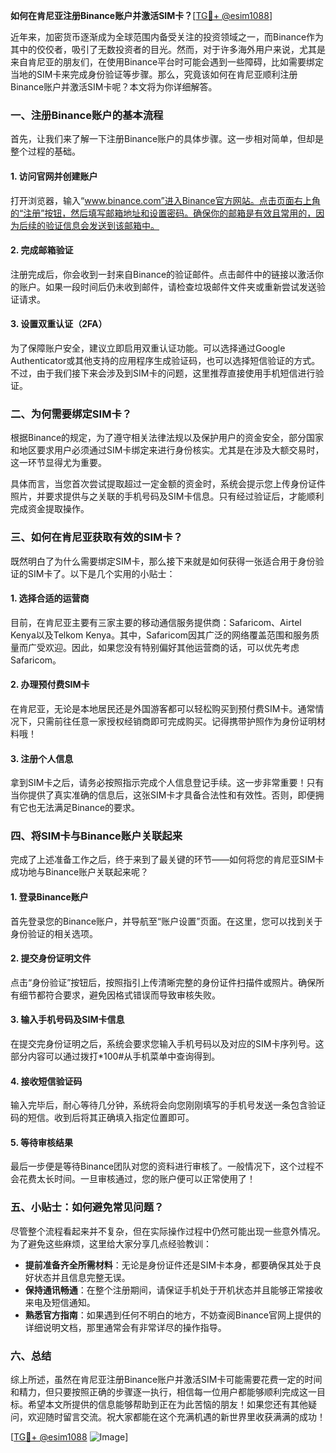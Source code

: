 **如何在肯尼亚注册Binance账户并激活SIM卡？**[[TG💪+ @esim1088](https://t.me/s/esim1088)]

近年来，加密货币逐渐成为全球范围内备受关注的投资领域之一，而Binance作为其中的佼佼者，吸引了无数投资者的目光。然而，对于许多海外用户来说，尤其是来自肯尼亚的朋友们，在使用Binance平台时可能会遇到一些障碍，比如需要绑定当地的SIM卡来完成身份验证等步骤。那么，究竟该如何在肯尼亚顺利注册Binance账户并激活SIM卡呢？本文将为你详细解答。

### 一、注册Binance账户的基本流程

首先，让我们来了解一下注册Binance账户的具体步骤。这一步相对简单，但却是整个过程的基础。

#### 1. 访问官网并创建账户
打开浏览器，输入“www.binance.com”进入Binance官方网站。点击页面右上角的“注册”按钮，然后填写邮箱地址和设置密码。确保你的邮箱是有效且常用的，因为后续的验证信息会发送到该邮箱中。

#### 2. 完成邮箱验证
注册完成后，你会收到一封来自Binance的验证邮件。点击邮件中的链接以激活你的账户。如果一段时间后仍未收到邮件，请检查垃圾邮件文件夹或重新尝试发送验证请求。

#### 3. 设置双重认证（2FA）
为了保障账户安全，建议立即启用双重认证功能。可以选择通过Google Authenticator或其他支持的应用程序生成验证码，也可以选择短信验证的方式。不过，由于我们接下来会涉及到SIM卡的问题，这里推荐直接使用手机短信进行验证。

### 二、为何需要绑定SIM卡？

根据Binance的规定，为了遵守相关法律法规以及保护用户的资金安全，部分国家和地区要求用户必须通过SIM卡绑定来进行身份核实。尤其是在涉及大额交易时，这一环节显得尤为重要。

具体而言，当您首次尝试提取超过一定金额的资金时，系统会提示您上传身份证件照片，并要求提供与之关联的手机号码及SIM卡信息。只有经过验证后，才能顺利完成资金提取操作。

### 三、如何在肯尼亚获取有效的SIM卡？

既然明白了为什么需要绑定SIM卡，那么接下来就是如何获得一张适合用于身份验证的SIM卡了。以下是几个实用的小贴士：

#### 1. 选择合适的运营商
目前，在肯尼亚主要有三家主要的移动通信服务提供商：Safaricom、Airtel Kenya以及Telkom Kenya。其中，Safaricom因其广泛的网络覆盖范围和服务质量而广受欢迎。因此，如果您没有特别偏好其他运营商的话，可以优先考虑Safaricom。

#### 2. 办理预付费SIM卡
在肯尼亚，无论是本地居民还是外国游客都可以轻松购买到预付费SIM卡。通常情况下，只需前往任意一家授权经销商即可完成购买。记得携带护照作为身份证明材料哦！

#### 3. 注册个人信息
拿到SIM卡之后，请务必按照指示完成个人信息登记手续。这一步非常重要！只有当你提供了真实准确的信息后，这张SIM卡才具备合法性和有效性。否则，即便拥有它也无法满足Binance的要求。

### 四、将SIM卡与Binance账户关联起来

完成了上述准备工作之后，终于来到了最关键的环节——如何将您的肯尼亚SIM卡成功地与Binance账户关联起来呢？

#### 1. 登录Binance账户
首先登录您的Binance账户，并导航至“账户设置”页面。在这里，您可以找到关于身份验证的相关选项。

#### 2. 提交身份证明文件
点击“身份验证”按钮后，按照指引上传清晰完整的身份证件扫描件或照片。确保所有细节都符合要求，避免因格式错误而导致审核失败。

#### 3. 输入手机号码及SIM卡信息
在提交完身份证明之后，系统会要求您输入手机号码以及对应的SIM卡序列号。这部分内容可以通过拨打*100#从手机菜单中查询得到。

#### 4. 接收短信验证码
输入完毕后，耐心等待几分钟，系统将会向您刚刚填写的手机号发送一条包含验证码的短信。收到后将其正确填入指定位置即可。

#### 5. 等待审核结果
最后一步便是等待Binance团队对您的资料进行审核了。一般情况下，这个过程不会花费太长时间。一旦审核通过，您的账户便可以正常使用了！

### 五、小贴士：如何避免常见问题？

尽管整个流程看起来并不复杂，但在实际操作过程中仍然可能出现一些意外情况。为了避免这些麻烦，这里给大家分享几点经验教训：

- **提前准备齐全所需材料**：无论是身份证件还是SIM卡本身，都要确保其处于良好状态并且信息完整无误。
- **保持通讯畅通**：在整个注册期间，请保证手机处于开机状态并且能够正常接收来电及短信通知。
- **熟悉官方指南**：如果遇到任何不明白的地方，不妨查阅Binance官网上提供的详细说明文档，那里通常会有非常详尽的操作指导。

### 六、总结

综上所述，虽然在肯尼亚注册Binance账户并激活SIM卡可能需要花费一定的时间和精力，但只要按照正确的步骤逐一执行，相信每一位用户都能够顺利完成这一目标。希望本文所提供的信息能够帮助到正在为此苦恼的朋友！如果您还有其他疑问，欢迎随时留言交流。祝大家都能在这个充满机遇的新世界里收获满满的成功！

[[TG💪+ @esim1088](https://t.me/s/esim1088) ![Image](https://i.postimg.cc/4NQfJmqS/Snipaste-2025-05-13-00-14-12.png)]